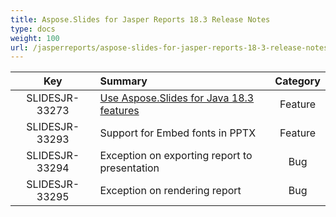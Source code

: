 ```yaml
---
title: Aspose.Slides for Jasper Reports 18.3 Release Notes
type: docs
weight: 100
url: /jasperreports/aspose-slides-for-jasper-reports-18-3-release-notes/
---
```


|**Key** |**Summary** |**Category** |
| :-: | :- | :-: |
|SLIDESJR-33273|[Use Aspose.Slides for Java 18.3 features](/slides/java/aspose-slides-for-java-18-3-release-notes/)|Feature|
|SLIDESJR-33293|Support for Embed fonts in PPTX|Feature|
|SLIDESJR-33294|Exception on exporting report to presentation|Bug|
|SLIDESJR-33295|Exception on rendering report|Bug|

